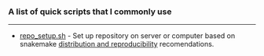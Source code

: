 ### A list of quick scripts that I commonly use

***

+ [repo_setup.sh](../repo_setup.sh) - Set up repository on server or computer based on snakemake 
[distribution and reproducibility](https://snakemake.readthedocs.io/en/stable/snakefiles/deployment.html) recomendations. 


